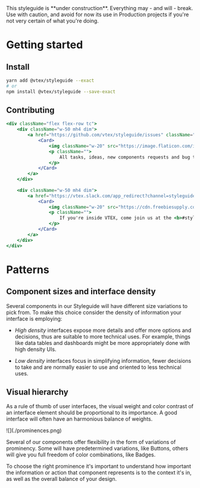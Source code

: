 <div class="pa5 br2 mb6 lh-copy bg-danger--faded c-on-danger--faded">
  This styleguide is **under construction**. Everything may - and will - break. Use with caution, and avoid for now its use in Production projects if you're not very certain of what you're doing.
</div>

# Getting started

## Install

```sh
yarn add @vtex/styleguide --exact
# or
npm install @vtex/styleguide --save-exact
```

## Contributing

```jsx noeditor
<div className="flex flex-row tc">
    <div className="w-50 mh4 dim">
        <a href="https://github.com/vtex/styleguide/issues" className="link c-on-base">
            <Card>
                <img className="w-20" src="https://image.flaticon.com/icons/svg/25/25231.svg"/>
                <p className="">
                    All tasks, ideas, new components requests and bug trackings are being done on Github. Feel free to bring your ideas there, or pick any issue to contribute on!
                </p>
            </Card>
        </a>
    </div>
    
    <div className="w-50 mh4 dim">
        <a href="https://vtex.slack.com/app_redirect?channel=styleguide-onda" className="link c-on-base">
            <Card>
                <img className="w-20" src="https://cdn.freebiesupply.com/logos/large/2x/slack-1-logo-png-transparent.png"/>
                <p className="">
                    If you're inside VTEX, come join us at the <b>#styleguide-onda</b> Slack channel and at our weekly meetings.
                </p>
            </Card>
        </a>
    </div>
</div>
```


# Patterns

## Component sizes and interface density
Several components in our Styleguide will have different size variations to pick from. To make this choice consider the density of information your interface is employing:

- _High density_ interfaces expose more details and offer more options and decisions, thus are suitable to more technical uses. For example, things like data tables and dashboards might be more appropriately done with high density UIs.

- _Low density_ interfaces focus in simplifying information, fewer decisions to take and are normally easier to use and oriented to less technical uses.

## Visual hierarchy

As a rule of thumb of user interfaces, the visual weight and color contrast of an interface element should be proportional to its importance. A good interface will often have an harmonious balance of weights.

<div class="center mw6 pv6">
  ![](./prominences.png)
</div>

Several of our components offer flexibility in the form of variations of prominency. Some will have predetermined variations, like Buttons, others will give you full freedom of color combinations, like Badges.

To choose the right prominence it's important to understand how important the information or action that component represents is to the context it's in, as well as the overall balance of your design.